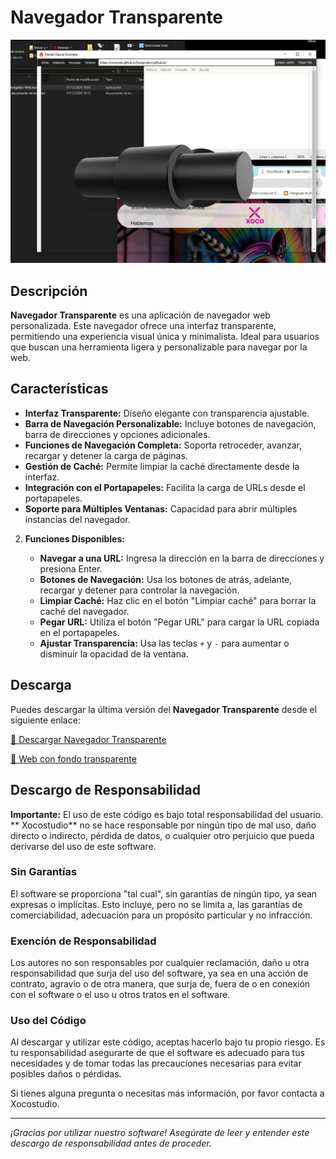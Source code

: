 # Navegador Transparente

![Logo del Proyecto](Captura3d.JPG)

## Descripción

**Navegador Transparente** es una aplicación de navegador web personalizada. Este navegador ofrece una interfaz transparente, permitiendo una experiencia visual única y minimalista. Ideal para usuarios que buscan una herramienta ligera y personalizable para navegar por la web.

## Características

- **Interfaz Transparente:** Diseño elegante con transparencia ajustable.
- **Barra de Navegación Personalizable:** Incluye botones de navegación, barra de direcciones y opciones adicionales.
- **Funciones de Navegación Completa:** Soporta retroceder, avanzar, recargar y detener la carga de páginas.
- **Gestión de Caché:** Permite limpiar la caché directamente desde la interfaz.
- **Integración con el Portapapeles:** Facilita la carga de URLs desde el portapapeles.
- **Soporte para Múltiples Ventanas:** Capacidad para abrir múltiples instancias del navegador.


2. **Funciones Disponibles:**
   
   - **Navegar a una URL:** Ingresa la dirección en la barra de direcciones y presiona Enter.
   - **Botones de Navegación:** Usa los botones de atrás, adelante, recargar y detener para controlar la navegación.
   - **Limpiar Caché:** Haz clic en el botón "Limpiar caché" para borrar la caché del navegador.
   - **Pegar URL:** Utiliza el botón "Pegar URL" para cargar la URL copiada en el portapapeles.
   - **Ajustar Transparencia:** Usa las teclas `+` y `-` para aumentar o disminuir la opacidad de la ventana.

## Descarga

Puedes descargar la última versión del **Navegador Transparente** desde el siguiente enlace:

[🔗 Descargar Navegador Transparente](https://drive.google.com/file/d/1c9Q25zjw6qz_nVXJpFNrGfQQ-HH31mCK/view?usp=sharing)

[🔗 Web con fondo transparente](https://xococode.github.io/Xocoproduct.github.io/)



## Descargo de Responsabilidad

**Importante:** El uso de este código es bajo total responsabilidad del usuario. ** Xocostudio** no se hace responsable por ningún tipo de mal uso, daño directo o indirecto, pérdida de datos, o cualquier otro perjuicio que pueda derivarse del uso de este software.

### Sin Garantías

El software se proporciona "tal cual", sin garantías de ningún tipo, ya sean expresas o implícitas. Esto incluye, pero no se limita a, las garantías de comerciabilidad, adecuación para un propósito particular y no infracción.

### Exención de Responsabilidad

Los autores no son responsables por cualquier reclamación, daño u otra responsabilidad que surja del uso del software, ya sea en una acción de contrato, agravio o de otra manera, que surja de, fuera de o en conexión con el software o el uso u otros tratos en el software.

### Uso del Código

Al descargar y utilizar este código, aceptas hacerlo bajo tu propio riesgo. Es tu responsabilidad asegurarte de que el software es adecuado para tus necesidades y de tomar todas las precauciones necesarias para evitar posibles daños o pérdidas.



Si tienes alguna pregunta o necesitas más información, por favor contacta a Xocostudio.

---

*¡Gracias por utilizar nuestro software! Asegúrate de leer y entender este descargo de responsabilidad antes de proceder.*




